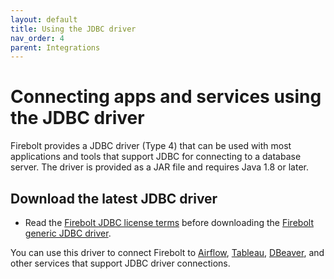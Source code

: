 ```yaml
---
layout: default
title: Using the JDBC driver
nav_order: 4
parent: Integrations
---
```


# Connecting apps and services using the JDBC driver

Firebolt provides a JDBC driver (Type 4) that can be used with most applications and tools that support JDBC for connecting to a database server. The driver is provided as a JAR file and requires Java 1.8 or later.

## Download the latest JDBC driver

* Read the [Firebolt JDBC license terms](https://firebolt-publishing-public.s3.amazonaws.com/repo/jdbc/License.pdf) before downloading the [Firebolt generic JDBC driver](https://firebolt-publishing-public.s3.amazonaws.com/repo/jdbc/firebolt-jdbc-1.25-jar-with-dependencies.jar).

You can use this driver to connect Firebolt to [Airflow](data-orchestration/setting-up-airflow-jdbc-to-firebolt.md), [Tableau](business-intelligence/setting-up-tableau-desktop-jdbc-to-firebolt.md), [DBeaver](setting-up-dbeaver-jdbc-connection-to-firebolt.md), and other services that support JDBC driver connections.
